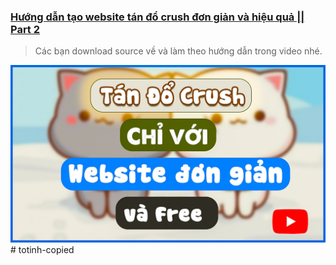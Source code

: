 ### [Hướng dẫn tạo website tán đổ crush đơn giản và hiệu quả || Part 2](https://youtu.be/e2KYBhCx-uU)
> Các bạn download source về và làm theo hướng dẫn trong video nhé.


![cover picture](/img/totinh2021-part2.jpg)
#   t o t i n h - c o p i e d 
 
 